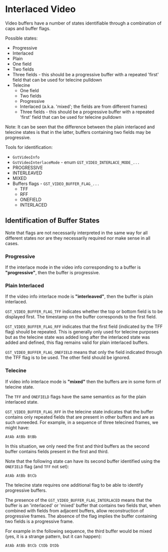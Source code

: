 # Interlaced Video

Video buffers have a number of states identifiable through a combination
of caps and buffer flags.

Possible states:
- Progressive
- Interlaced
 - Plain
  - One field
  - Two fields
  - Three fields - this should be a progressive buffer with a repeated 'first'
    field that can be used for telecine pulldown
 - Telecine
   - One field
   - Two fields
    - Progressive
    - Interlaced (a.k.a. 'mixed'; the fields are from different frames)
   - Three fields - this should be a progressive buffer with a repeated 'first'
     field that can be used for telecine pulldown

Note: It can be seen that the difference between the plain interlaced
and telecine states is that in the latter, buffers containing
two fields may be progressive.

Tools for identification:
 - `GstVideoInfo`
  - `GstVideoInterlaceMode` - enum `GST_VIDEO_INTERLACE_MODE_...`
   - PROGRESSIVE
   - INTERLEAVED
   - MIXED
 - Buffers flags - `GST_VIDEO_BUFFER_FLAG_...`
   - TFF
   - RFF
   - ONEFIELD
   - INTERLACED

## Identification of Buffer States

Note that flags are not necessarily interpreted in the same way for all
different states nor are they necessarily required nor make sense in all
cases.

### Progressive

If the interlace mode in the video info corresponding to a buffer is
**"progressive"**, then the buffer is progressive.

### Plain Interlaced

If the video info interlace mode is **"interleaved"**, then the buffer is
plain interlaced.

`GST_VIDEO_BUFFER_FLAG_TFF` indicates whether the top or bottom field
is to be displayed first. The timestamp on the buffer corresponds to the
first field.

`GST_VIDEO_BUFFER_FLAG_RFF` indicates that the first field (indicated
by the TFF flag) should be repeated. This is generally only used for
telecine purposes but as the telecine state was added long after the
interlaced state was added and defined, this flag remains valid for
plain interlaced buffers.

`GST_VIDEO_BUFFER_FLAG_ONEFIELD` means that only the field indicated
through the TFF flag is to be used. The other field should be ignored.

### Telecine

If video info interlace mode is **"mixed"** then the buffers are in some
form of telecine state.

The `TFF` and `ONEFIELD` flags have the same semantics as for the plain
interlaced state.

`GST_VIDEO_BUFFER_FLAG_RFF` in the telecine state indicates that the
buffer contains only repeated fields that are present in other buffers
and are as such unneeded. For example, in a sequence of three telecined
frames, we might have:

    AtAb AtBb BtBb

In this situation, we only need the first and third buffers as the
second buffer contains fields present in the first and third.

Note that the following state can have its second buffer identified
using the `ONEFIELD` flag (and `TFF` not set):

    AtAb AtBb BtCb

The telecine state requires one additional flag to be able to identify
progressive buffers.

The presence of the `GST_VIDEO_BUFFER_FLAG_INTERLACED` means that the
buffer is an 'interlaced' or 'mixed' buffer that contains two fields
that, when combined with fields from adjacent buffers, allow
reconstruction of progressive frames. The absence of the flag implies
the buffer containing two fields is a progressive frame.

For example in the following sequence, the third buffer would be mixed
(yes, it is a strange pattern, but it can happen):

    AtAb AtBb BtCb CtDb DtDb
